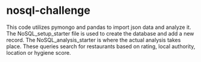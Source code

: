 # nosql-challenge

This code utilizes pymongo and pandas to import json data and analyze it. The NoSQL_setup_starter file is used to create the database and add a new record. The NoSQL_analysis_starter is where the actual analysis takes place. These queries search for restaurants based on rating, local authority, location or hygiene score.
